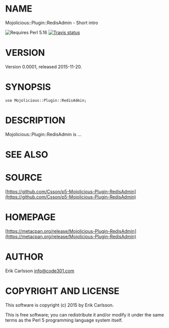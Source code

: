 # NAME

Mojolicious::Plugin::RedisAdmin - Short intro

![Requires Perl 5.16](https://img.shields.io/badge/perl-5.16-brightgreen.svg) [![Travis status](https://api.travis-ci.org/Csson/p5-Mojolicious-Plugin-RedisAdmin.svg?branch=master)](https://travis-ci.org/Csson/p5-Mojolicious-Plugin-RedisAdmin)

# VERSION

Version 0.0001, released 2015-11-20.

# SYNOPSIS

    use Mojolicious::Plugin::RedisAdmin;

# DESCRIPTION

Mojolicious::Plugin::RedisAdmin is ...

# SEE ALSO

# SOURCE

[https://github.com/Csson/p5-Mojolicious-Plugin-RedisAdmin](https://github.com/Csson/p5-Mojolicious-Plugin-RedisAdmin)

# HOMEPAGE

[https://metacpan.org/release/Mojolicious-Plugin-RedisAdmin](https://metacpan.org/release/Mojolicious-Plugin-RedisAdmin)

# AUTHOR

Erik Carlsson <info@code301.com>

# COPYRIGHT AND LICENSE

This software is copyright (c) 2015 by Erik Carlsson.

This is free software; you can redistribute it and/or modify it under
the same terms as the Perl 5 programming language system itself.
